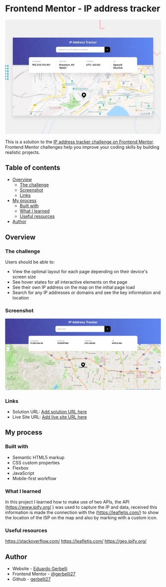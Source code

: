 # Frontend Mentor - IP address tracker

![Design preview for the IP address tracker coding challenge](./design/desktop-preview.jpg)

This is a solution to the [IP address tracker challenge on Frontend Mentor](https://www.frontendmentor.io/challenges/ip-address-tracker-I8-0yYAH0). Frontend Mentor challenges help you improve your coding skills by building realistic projects. 

## Table of contents

- [Overview](#overview)
  - [The challenge](#the-challenge)
  - [Screenshot](#screenshot)
  - [Links](#links)
- [My process](#my-process)
  - [Built with](#built-with)
  - [What I learned](#what-i-learned)
  - [Useful resources](#useful-resources)
- [Author](#author)

## Overview

### The challenge

Users should be able to:

- View the optimal layout for each page depending on their device's screen size
- See hover states for all interactive elements on the page
- See their own IP address on the map on the initial page load
- Search for any IP addresses or domains and see the key information and location

### Screenshot

![](/screenshot1.png)

### Links

- Solution URL: [Add solution URL here](https://github.com/gerbelli27/ip-tracker)
- Live Site URL: [Add live site URL here](https://gerbelli27.github.io/ip-tracker/)

## My process

### Built with

- Semantic HTML5 markup
- CSS custom properties
- Flexbox
- JavaScript
- Mobile-first workflow

### What I learned

In this project I learned how to make use of two APIs, the API (https://www.ipify.org/ ) was used to capture the IP and data, received this information is made the connection with the (https://leafletjs.com/) to show the location of the ISP on the map and also by marking with a custom icon.


### Useful resources
https://stackoverflow.com/
https://leafletjs.com/
https://geo.ipify.org/


## Author

- Website - [Eduardo Gerbelli](https://www.linkedin.com/in/eduardogerbelli/)
- Frontend Mentor - [@gerbelli27](https://www.frontendmentor.io/profile/gerbelli27)
- Github - [gerbelli27](https://github.com/gerbelli27)
